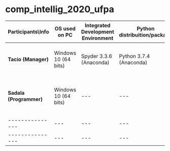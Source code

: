 # comp_intellig_2020_ufpa

| **Participants\Info** |  **OS used on PC**  |  **Integrated Development Environment**  |  **Python distribuition/package**  |  **Virtual Environment Software**  |  **Browser**  |  **CPU, GPU, RAM**  |
| ------------------- | ------------------- | ------------------- | ------------------- | ------------------- | ------------------- | ------------------- |
|  **Tacio (Manager)**    | Windows 10 (64 bits) | Spyder 3.3.6 (Anaconda) | Python 3.7.4 (Anaconda) | --- | Google Chrome (64 bits) | Ryzen 3 3200U, Radeon Vega 3, 5.9GB |
|  **Sadala (Programmer)** | Windows 10 (64 bits) | --- | --- | --- | --- | i5 5200, NVIDIA GeForce 920M, 8GB
|  ---------------    | --- | --- | --- | --- | --- | --- |
|  ---------------    | --- | --- | --- | --- | --- | --- |
